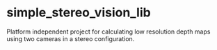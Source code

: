 # simple_stereo_vision_lib
Platform independent project for calculating low resolution depth maps using two cameras in a stereo configuration.